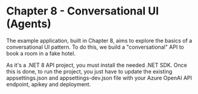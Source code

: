 # Chapter 8 - Conversational UI (Agents)

The example application, built in Chapter 8, aims to explore the basics of a conversational UI pattern. To do this, we build a "conversational" API to book a room in a fake hotel.

As it's a .NET 8 API project, you must install the needed .NET SDK. Once this is done, to run the project, you just have to update the existing appsettings.json and appsettings-dev.json file with your Azure OpenAI API endpoint, apikey and deployment.


